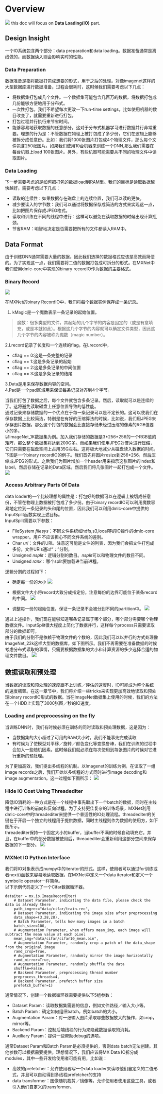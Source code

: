 # Overview
![](resources/overview.png)
this doc will focus on **Data Loading(IO)** part.

## Design Insight
一个IO系统包含两个部分：data preparation和data loading。数据准备通常是离线做的，而数据读入则会影响实时的性能。
### Data Preparation
数据准备是指将数据打包成想要的形式，用于之后的处理。对像imagenet这样的大型数据库进行数据准备，过程会很耗时，这时候我们需要考虑以下几点： 
  
- 将数据集打包成几个文件。一个数据集可能包含几百万的数据，将数据打包成几份能够方便地用于分布式。    
- 一次性打包。我们不希望每次更改一下run-time settings，比如使用机器的数目改变了，就需要重新进行打包。    
- 打包过程并行执行来节省时间。
- 能够容易地获取数据的任意部分。这对于分布式机器学习进行数据并行非常重要。理想的行为是：不管数据在物理上被打包成了多少份，它们在逻辑上能够被拆分成任意份。比如：我们将1000张图片打包成4个物理文件，那么每个文件包含250张图片。如果我们使用10台机器来训练一个DNN,那么我们需要在每台机器上load 100张图片。另外，有些机器可能需要从不同的物理文件中读取图片。   

### Data Loading
下一步需要考虑的是如何把打包的数据load到RAM里。我们的目标是读取数据越快越好。需要考虑以下几点：

- 读取的连续性：如果数据存在磁盘上的连续位置，我们可以读的更快。   
- 减少要读入的字节数：我们可以通过将数据保存成简洁的方式来实现这一点，比如把图片保存成JPEG格式。
- 读取和训练在不同的线程中进行：这样可以避免在读取数据的时候出现计算瓶颈。
- 节省RAM：明智地决定是否需要把所有的文件都读入RAM中。

## Data Format
由于训练DNN通常需要大量的数据，因此我们选择的数据格式应该是高效而简便的。为了实现这一点，我们需要将二值的数据打包成可拆分的形式。在MXNet中我们使用dmlc-core中实现的binary recordIO作为数据的主要格式。

### Binary Record

![](resources/baserecordio.jpg)

在MXNet的binary RecordIO中，我们将每个数据实例保存成一条记录。    
1. kMagic是一个魔数表示一条记录的起始位置。
> 魔数：很多类型的文件，其起始的几个字节的内容是固定的（或是有意填充，或是本就如此）。根据这几个字节的内容就可以确定文件类型，因此这几个字节的内容被称为魔数（magic number）。

2.Lrecord记录了长度和一个连续的flag。在Lrecord中， 
   
- cflag == 0:这是一条完整的记录     
- cflag == 1:这是多条记录的起始         
- cflag == 2:这是多条记录的中间位置     
- cflag == 3:这是多条记录的结尾    

3.Data是用来保存数据内容的空间。    
4.Pad是一个pad区域用来保证每条记录对齐到4个字节。

当我们打包了数据之后，每个文件就包含多条记录。然后，读取就可以是连续的了。这将避免读取磁盘上任意位置导致的低性能。   
通过记录来存储数据的一个优点在于每一条记录可以是不定长的。这可以使我们在保存数据上比较简洁，特别是在有好的压缩算法的时候，比如说，我们用JPEG来保存图片数据，那么这个打包的数据会比直接存储未经过压缩的像素的RGB值要小的多。    
以ImageNet_1K数据集为例。加入我们存储的数据是3\*256\*256的一个RGB值的矩阵，那么整个数据集将达到200G多。而如果我们使用JPEG对普片进行压缩，它们只需要在磁盘空间上占用35G左右。这将极大地减少从磁盘读入数据的时间。     
下图是一个binary recordIO的例子。我们首先将图片resize到256\*256，然后压缩成JPEG的形式。之后我们为图片增加一个header用来指示这张图片的index和label，然后存储在记录的Data区域。然后我们将几张图片一起打包成一个文件。 
![](resources/ImageRecordIO.jpg)

### Access Arbitrary Parts Of Data
data loader的一个比较理想的属性是：打包好的数据可以在逻辑上被切成任意份，不管在物理上数据被打包成了多少份。由于binary recordIO可以利用魔数容易地定位到一条记录的头和尾的位置，因此我们可以利用dmlc-core中提供的InputSplit函数实现上述目标。     
InputSplit需要以下参数：

- FileSystem *filesys*：不同文件系统如hdfs,s3,local等的IO操作的dmlc-core wrapper。用户不应该担心不同文件系统的差别。
- Char *uri*：文件的URI。注意这可能是文件的列表，因为我们会把文件打包成多份，文件URIs通过“；”分割。
- Unsigned *nsplit*：逻辑分割的数目。*nsplit*可以和物理文件的数目不同。
- Unsigned *rank*：哪个split要加载进当前进程。

逻辑分割的过程如下：    

- 确定每一份的大小
![](resources/beforepartition.jpg)

- 根据文件大小将record大致分成指定份。注意每份的边界可能位于某条record的中间。
![](resources/approximatepartition.jpg)

- 调整每一份的起始位置，保证一条记录不会被分到不同的partition中。
![](resources/afterpartition.jpg)

通过上述操作，我们现在能够知道哪条记录属于哪个部分，哪个部分需要哪个物理数据文件。InputSplit很大程度上简化了数据并行，这样每个process只需要读取部分的数据即可。    
由于我们的分割不是依赖于物理文件的个数的，因此我们可以以并行的方式处理像ImageNet_22k这样大型的数据库，如下图所示。我们不再需要在准备数据的时候考虑分布式读取的事情，只需要根据数据集的大小和计算资源的多少选择合适的物理文件数目。
![](resources/parallelprepare.jpg)

## 数据读取和预处理
当数据的读取和预处理的速度跟不上训练／评估的速度时，IO可能成为整个系统的速度瓶颈。在这一章节中，我们将介绍一些tricks来实现更加高效地读取和预处理binary recordIO形式的数据。当在ImageNet数据集上使用的时候，我们的方法在一个HDD上实现了3000张图／秒的IO速度。
### Loading and preprocessing on the fly
当训练DNN时，我们有时候必须在训练的同时读取和预处理数据，这是因为：

- 当数据集的大小超过了可用的RAM大小时，我们不能事先完成读取
- 有时候为了使模型对平移／旋转／颜色变化等变换鲁棒，我们在训练的过程中会加入一些随机因素。这时候我们就必须在每次使用到每张图片的时候对它进行重新的预处理。

为了更加高效，我们提出多线程的机制。以Imagenet的训练为例，在读取了一组image records之后，我们开始以多线程的方式同时进行image decoding和image augmentation。这一过程如下图所示：
![](resources/process.jpg)

### Hide IO Cost Using Threadediter
降低IO消耗的一种方式是在一个线程中事先取出下一个batch的数据，同时在主线程中进行训练的前向和反向过程。为了支持更佳复杂的训练场景，MXNet利用dmlc-core中的threadediter来提供一个普适性的IO处理流程。threadediter的关键在于开启一个独立的线程用于提供数据，同时主线程则作为数据的使用方，如下图所示。    
threadediter保持一个固定大小的buffer，当buffer不满的时候自动填充它。并且，在buffer中的部分数据被使用后，threadediter会重新利用这部分空间来保存数据的下一部分。
![](resources/threadediter.png)

### MXNet IO Python Interface
我们将IO对象表示成numpy中的iterator的形式。这样，使用者可以通过for训练或者next()函数来容易地读取数据，在MXNet中定义一个data iterator和定义一个symbolic operator一样简单。     
以下示例代码定义了一个Cifar数据循环器。

```
dataiter = mx.io.ImageRecordIter(
    # Dataset Parameter, indicating the data file, please check the data is already there
    path_imgrec="data/cifar/train.rec",
    # Dataset Parameter, indicating the image size after preprocessing
    data_shape=(3,28,28),
    # Batch Parameter, tells how many images in a batch
    batch_size=100,
    # Augmentation Parameter, when offers mean_img, each image will subtract the mean value at each pixel
    mean_img="data/cifar/cifar10_mean.bin",
    # Augmentation Parameter, randomly crop a patch of the data_shape from the original image
    rand_crop=True,
    # Augmentation Parameter, randomly mirror the image horizontally
    rand_mirror=True,
    # Augmentation Parameter, randomly shuffle the data
    shuffle=False,
    # Backend Parameter, preprocessing thread number
    preprocess_threads=4,
    # Backend Parameter, prefetch buffer size
    prefetch_buffer=1)
```
通常情况下，创建一个数据循环器需要提供以下5组参数：

- Dataset Param：读取数据集需要的信息，例如文件路径／输入大小等。
- Batch Param：确定如何组织batch，例如batch的大小。
- Augmentation Param：对一张输入图片采取哪些数据放大的操作，如crop，mirror等。
- Backend Param：控制后端线程的行为来隐藏数据读取的消耗。
- Auxiliary Param：提供一些帮助debug的选项。

通常Dataset Param和Batch Param是必须提供的，否则data batch无法创建。其他参数可以根据需要提供。理想情况下，我们应该将MX Data IO拆分成modules，其中一些开发给使用者可能有用，比如说：

- 高效的prefetcher：允许使用者写一个data loader来读取他们自定义的二值形式，并且可以自动得到多线程prefetcher的支持
- data transformer：图像随机裁剪／镜像等。允许使用者使用这些工具，或者引入他们自定义的transformer。


